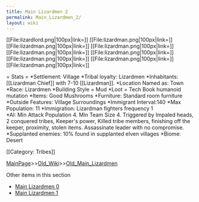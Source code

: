 ```yaml
---
title: Main Lizardmen 2
permalink: Main_Lizardmen_2/
layout: wiki
---
```

[[File:lizardlord.png|100px|link=]]
[[File:lizardman.png|100px|link=]]
[[File:lizardman.png|100px|link=]]
[[File:lizardman.png|100px|link=]]
[[File:lizardman.png|100px|link=]]
[[File:lizardman.png|100px|link=]]
[[File:lizardman.png|100px|link=]]
[[File:lizardman.png|100px|link=]]
[[File:lizardman.png|100px|link=]]

= Stats =
*Settlement: Village
*Tribal loyalty: Lizardmen
*Inhabitants: [[Lizardman Chief]] with 7-10 [[Lizardman]].
*Location Named as: Town
*Race: Lizardmen
*Building Style = Mud
*Loot = Tech Book humanoid mutation
*Items: Good Mushrooms
*Furniture: Standard room furniture
*Outside Features: Village Surroundings 
*Immigrant Interval:140
*Max Population: 11 
*Immigration: Lizardman fighters  frequency 1  
*AI: Min Attack Population 4. Min Team Size 4. Triggered by Impaled heads, 2 conquered tribes, Keeper's power, Killed tribe members, finishing off the keeper, proximity, stolen items. Assassinate leader with no compromise.
*Supplanted enemies: 10% found in supplanted elven villages
*Biome: Desert
 
[[Category: Tribes]]

[MainPage](/keeperrl_wiki/ "wikilink")>>[Old_Wiki](/keeperrl_wiki/Old_Wiki "wikilink")>>[Old_Main_Lizardmen](/keeperrl_wiki/Old_Main_Lizardmen "wikilink")

Other items in this section
-    [Main Lizardmen 0](/keeperrl_wiki/Main_Lizardmen_0 "wikilink")
-    [Main Lizardmen 1](/keeperrl_wiki/Main_Lizardmen_1 "wikilink")
